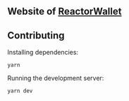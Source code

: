 ## Website of [ReactorWallet](https://reactorwallet.com/)

## Contributing

Installing dependencies:
```
yarn
```

Running the development server:
```
yarn dev
```
